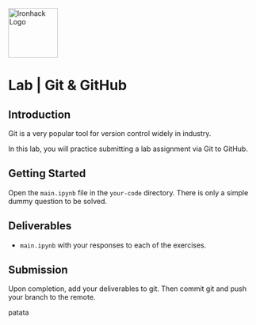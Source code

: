 <img src="https://bit.ly/2VnXWr2" alt="Ironhack Logo" width="100"/>

# Lab | Git & GitHub

## Introduction

Git is a very popular tool for version control widely in industry.

In this lab, you will practice submitting a lab assignment via Git to GitHub.

## Getting Started

Open the `main.ipynb` file in the `your-code` directory. There is only a simple dummy question to be solved.

## Deliverables

- `main.ipynb` with your responses to each of the exercises.

## Submission

Upon completion, add your deliverables to git. Then commit git and push your branch to the remote.

patata
